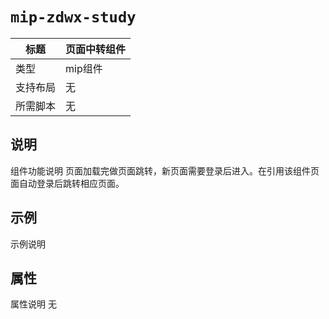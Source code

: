 # `mip-zdwx-study`

标题|页面中转组件
----|----
类型|mip组件
支持布局|无
所需脚本|无

## 说明

组件功能说明
页面加载完做页面跳转，新页面需要登录后进入。在引用该组件页面自动登录后跳转相应页面。

## 示例

示例说明
<mip-zdwx-study></mip-zdwx-study>
## 属性

属性说明
无
